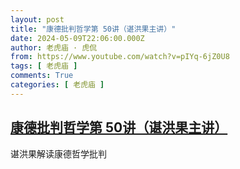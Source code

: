```yaml
---
layout: post
title: "康德批判哲学第 50讲（谌洪果主讲）"
date: 2024-05-09T22:06:00.000Z
author: 老虎庙 · 虎侃
from: https://www.youtube.com/watch?v=pIYq-6jZ0U8
tags: [ 老虎庙 ]
comments: True
categories: [ 老虎庙 ]
---
```

<!--1715292360000-->
[康德批判哲学第 50讲（谌洪果主讲）](https://www.youtube.com/watch?v=pIYq-6jZ0U8)
------

<div>
谌洪果解读康德哲学批判
</div>
